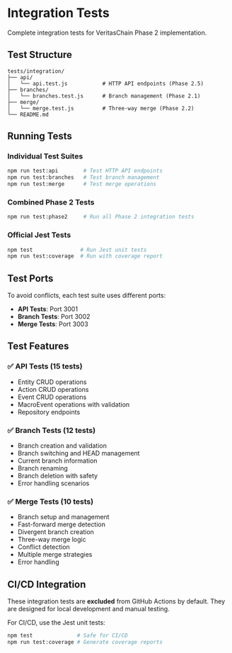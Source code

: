 # Integration Tests

Complete integration tests for VeritasChain Phase 2 implementation.

## Test Structure

```
tests/integration/
├── api/
│   └── api.test.js           # HTTP API endpoints (Phase 2.5)
├── branches/
│   └── branches.test.js      # Branch management (Phase 2.1)
├── merge/
│   └── merge.test.js         # Three-way merge (Phase 2.2)
└── README.md
```

## Running Tests

### Individual Test Suites
```bash
npm run test:api        # Test HTTP API endpoints
npm run test:branches   # Test branch management
npm run test:merge      # Test merge operations
```

### Combined Phase 2 Tests
```bash
npm run test:phase2     # Run all Phase 2 integration tests
```

### Official Jest Tests
```bash
npm test               # Run Jest unit tests
npm run test:coverage  # Run with coverage report
```

## Test Ports

To avoid conflicts, each test suite uses different ports:
- **API Tests**: Port 3001
- **Branch Tests**: Port 3002  
- **Merge Tests**: Port 3003

## Test Features

### ✅ API Tests (15 tests)
- Entity CRUD operations
- Action CRUD operations
- Event CRUD operations
- MacroEvent operations with validation
- Repository endpoints

### ✅ Branch Tests (12 tests)
- Branch creation and validation
- Branch switching and HEAD management
- Current branch information
- Branch renaming
- Branch deletion with safety
- Error handling scenarios

### ✅ Merge Tests (10 tests)
- Branch setup and management
- Fast-forward merge detection
- Divergent branch creation
- Three-way merge logic
- Conflict detection
- Multiple merge strategies
- Error handling

## CI/CD Integration

These integration tests are **excluded** from GitHub Actions by default.
They are designed for local development and manual testing.

For CI/CD, use the Jest unit tests:
```bash
npm test              # Safe for CI/CD
npm run test:coverage # Generate coverage reports
```